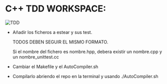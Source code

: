 # C++ TDD WORKSPACE:

![TDD](https://marsner.com/wp-content/uploads/test-driven-development-TDD.png)

- Añadir los ficheros a estear y sus test.

  TODOS DEBEN SEGUIR EL MISMO FORMATO.

  Si el nombre del fichero es nombre.hpp, debera existir un nombre.cpp y un nombre_unittest.cc

- Cambiar el Makefile y el AutoCompiler.sh

- Compilarlo abriendo el repo en la terminal y usando ./AutoCompiler.sh
